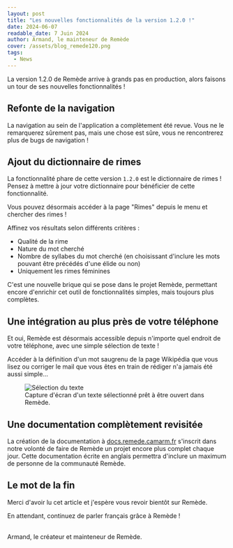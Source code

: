 ```yaml
---
layout: post
title: "Les nouvelles fonctionnalités de la version 1.2.0 !"
date: 2024-06-07
readable_date: 7 Juin 2024
author: Armand, le mainteneur de Remède
cover: /assets/blog_remede120.png
tags: 
  - News
---
```


La version 1.2.0 de Remède arrive à grands pas en production, alors faisons un tour de ses nouvelles fonctionnalités !

## Refonte de la navigation

La navigation au sein de l'application a complètement été revue. Vous ne le remarquerez sûrement pas, mais une chose est sûre, vous ne rencontrerez plus de bugs de navigation !

## Ajout du dictionnaire de rimes

La fonctionnalité phare de cette version `1.2.0` est le dictionnaire de rimes ! Pensez à mettre à jour votre dictionnaire pour bénéficier de cette fonctionnalité.

Vous pouvez désormais accéder à la page "Rimes" depuis le menu et chercher des rimes !

Affinez vos résultats selon différents critères :
- Qualité de la rime
- Nature du mot cherché
- Nombre de syllabes du mot cherché (en choisissant d'inclure les mots pouvant être précédés d'une élide ou non)
- Uniquement les rimes féminines

C'est une nouvelle brique qui se pose dans le projet Remède, permettant encore d'enrichir cet outil de fonctionnalités simples, mais toujours plus complètes.

## Une intégration au plus près de votre téléphone

Et oui, Remède est désormais accessible depuis n'importe quel endroit de votre téléphone, avec une simple sélection de texte !

Accéder à la définition d'un mot saugrenu de la page Wikipédia que vous lisez ou corriger le mail que vous êtes en train de rédiger n'a jamais été aussi simple...

<figure>
<img src="/assets/text-selection.jpeg" alt="Sélection du texte">
<figcaption>Capture d'écran d'un texte sélectionné prêt à être ouvert dans Remède.</figcaption>
</figure>

## Une documentation complètement revisitée

La création de la documentation à [docs.remede.camarm.fr](https://docs.remede.camarm.fr) s'inscrit dans notre volonté de faire de Remède un projet encore plus complet chaque jour. 
Cette documentation écrite en anglais permettra d'inclure un maximum de personne de la communauté Remède.

## Le mot de la fin

Merci d'avoir lu cet article et j'espère vous revoir bientôt sur Remède.

En attendant, continuez de parler français grâce à Remède !

<br>
Armand, le créateur et mainteneur de Remède.
